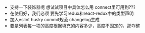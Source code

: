 
- 支持一下装饰器呢   想试试项目中具体怎么用 connect里可用到???
 -  在使用好，我们必须 要先学习redux和react-redux中的类型声明
- 加入eslint husky commit规范 changelog生成
- 要是列表每一项的高度根据填充的内容多少，高度不固定的，那咋整